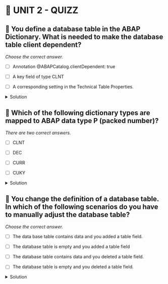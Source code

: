 # 🌸 UNIT 2 - QUIZZ

## 💮 You define a database table in the ABAP Dictionary. What is needed to make the database table client dependent?

_Choose the correct answer._

- [ ] Annotation @ABAPCatalog.clientDependent: true

- [ ] A key field of type CLNT

- [ ] A corresponding setting in the Technical Table Properties.

<details>
  <summary>Solution</summary>

- [ ] Annotation @ABAPCatalog.clientDependent: true

- [x] A key field of type CLNT

- [ ] A corresponding setting in the Technical Table Properties.

</details>

## 💮 Which of the following dictionary types are mapped to ABAP data type P (packed number)?

_There are two correct answers._

- [ ] CLNT

- [ ] DEC

- [ ] CURR

- [ ] CUKY

<details>
  <summary>Solution</summary>

- [ ] CLNT

- [x] DEC

- [x] CURR

- [ ] CUKY

</details>

## 💮 You change the definition of a database table. In which of the following scenarios do you have to manually adjust the database table?

_Choose the correct answer._

- [ ] The data base table contains data and you added a table field.

- [ ] The database table is empty and you added a table field

- [ ] The database table contains data and you deleted a table field.

- [ ] The database table is empty and you deleted a table field.

<details>
  <summary>Solution</summary>

- [ ] The data base table contains data and you added a table field.

- [ ] The database table is empty and you added a table field

- [x] The database table contains data and you deleted a table field.

- [ ] The database table is empty and you deleted a table field.

</details>
